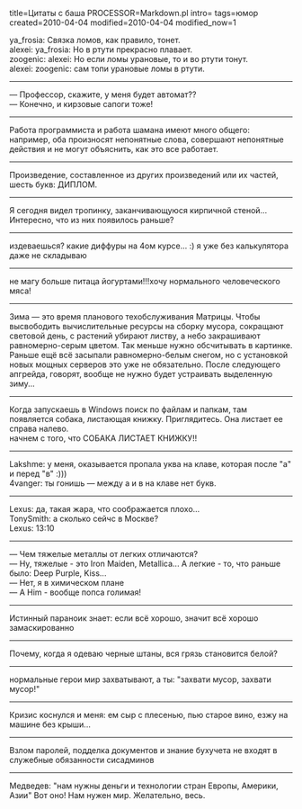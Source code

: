 title=Цитаты с баша
PROCESSOR=Markdown.pl
intro=
tags=юмор
created=2010-04-04
modified=2010-04-04
modified_now=1


ya\_frosia: Связка ломов, как правило, тонет.  
alexei: ya\_frosia: Но в ртути прекрасно плавает.  
zoogenic: alexei: Но если ломы урановые, то и во ртути тонут.  
alexei: zoogenic: сам топи урановые ломы в ртути.

* * *
&mdash; Профессор, скажите, у меня будет автомат??  
&mdash; Конечно, и кирзовые сапоги тоже!

* * *
Работа программиста и работа шамана имеют много общего: например, оба произносят непонятные слова, совершают непонятные действия и не могут объяснить, как это все работает.

* * *
Произведение, составленное из других произведений или их частей, шесть букв: ДИПЛОМ.

* * *
Я сегодня видел тропинку, заканчивающуюся кирпичной стеной... Интересно, что из них появилось раньше?

* * *
издеваешься? какие диффуры на 4ом курсе... :) я уже без калькулятора даже не складываю

* * *
не магу больше питаца йогуртами!!!хочу нормального человеческого мяса!

* * *
Зима &mdash;  это время планового техобслуживания Матрицы. Чтобы высвободить вычислительные ресурсы на сборку мусора, сокращают световой день, с растений убирают листву, а небо закрашивают равномерно-серым цветом. Так меньше нужно обсчитывать в картинке. Раньше ещё всё засыпали равномерно-белым снегом, но с установкой новых мощных серверов это уже не обязательно. После следующего апгрейда, говорят, вообще не нужно будет устраивать выделенную зиму...

* * *
Когда запускаешь в Windows поиск по файлам и папкам, там появляется собака, листающая книжку. Приглядитесь. Она листает ее справа налево.  
начнем с того, что СОБАКА ЛИСТАЕТ КНИЖКУ!!

* * *
Lakshme: у меня, оказывается пропала уква на клаве, которая после "а" и перед "в" :)))  
4vanger: ты гонишь &mdash;  между а и в на клаве нет букв.
* * *

Lexus: да, такая жара, что соображается плохо...  
TonySmith: а сколько сейчс в Москве?  
Lexus: 13:10  

* * *
&mdash; Чем тяжелые металлы от легких отличаются?  
&mdash; Ну, тяжелые - это Iron Maiden, Metallica... А легкие - то, что раньше было: Deep Purple, Kiss...  
&mdash; Нет, я в химическом плане  
&mdash; А Him - вообще попса голимая!  

* * *
Истинный параноик знает: если всё хорошо, значит всё хорошо замаскированно  

* * *
Почему, когда я одеваю черные штаны, вся грязь становится белой?  

* * *
нормальные герои мир захватывают, а ты: "захвати мусор, захвати мусор!"  

* * *
Кризис коснулся и меня: ем сыр с плесенью, пью старое вино, езжу на машине без крыши...  
* * *

Взлом паролей, подделка документов и знание бухучета не входят в служебные обязанности сисадминов  
* * *

Медведев: "нам нужны деньги и технологии стран Европы, Америки, Азии" Вот оно! Нам нужен мир. Желательно, весь.   
